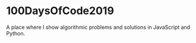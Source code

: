 # 100DaysOfCode2019
A place where I show algorithmic problems and solutions in JavaScript and Python.
